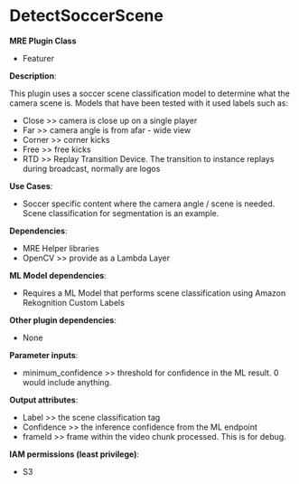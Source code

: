 # DetectSoccerScene #

**MRE Plugin Class**
- Featurer

**Description**:

This plugin uses a soccer scene classification model to determine what the camera scene is. Models that have been tested with it used labels such as:
- Close >> camera is close up on a single player
- Far >> camera angle is from afar - wide view
- Corner >> corner kicks
- Free >> free kicks
- RTD >> Replay Transition Device. The transition to instance replays during broadcast, normally are logos

**Use Cases**:
- Soccer specific content where the camera angle / scene is needed. Scene classification for segmentation is an example.

**Dependencies**:
- MRE Helper libraries
- OpenCV >> provide as a Lambda Layer

**ML Model dependencies**:
- Requires a ML Model that performs scene classification using Amazon Rekognition Custom Labels

**Other plugin dependencies**:
- None

**Parameter inputs**:
- minimum_confidence >> threshold for confidence in the ML result. 0 would include anything.

**Output attributes**:
- Label >> the scene classification tag
- Confidence >> the inference confidence from the ML endpoint
- frameId >> frame within the video chunk processed. This is for debug.

**IAM permissions (least privilege)**:
- S3

